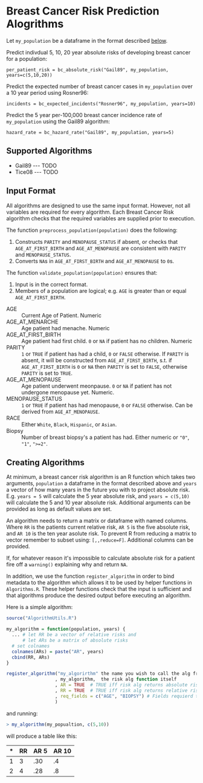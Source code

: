 # Breast Cancer Risk Prediction Alogrithms

Let `my_population` be a dataframe in the format described [below](#input-format).

Predict indivdual 5, 10, 20 year absolute risks of developing breast cancer for a population:

    per_patient_risk = bc_absolute_risk("Gail89", my_population, years=c(5,10,20))

Predict the expected number of breast cancer cases in `my_population` over a 10 year period using Rosner96:

    incidents = bc_expected_incidents("Rosner96", my_population, years=10)

Predict the 5 year per-100,000 breast cancer incidence rate of `my_population` using the Gail89 algorithm:

    hazard_rate = bc_hazard_rate("Gail89", my_population, years=5)


Supported Algorithms 
-------------------

* Gail89 --- TODO
* Tice08 --- TODO

Input Format
-------------------

All algorithms are designed to use the same input format. However, not all
variables are required for every algorithm. Each Breast Cancer Risk algorithm 
checks that the required variables are supplied prior to execution. 

The function `preprocess_population(population)` does the following:

1. Constructs `PARITY` and `MENOPAUSE_STATUS` if absent, or checks that `AGE_AT_FIRST_BIRTH` 
  and `AGE_AT_MENOPAUSE` are consistent with `PARITY` and `MENOPAUSE_STATUS`.
2. Converts `NA`s in `AGE_AT_FIRST_BIRTH` and `AGE_AT_MENOPAUSE` to `0`s. 

The function `validate_population(population)` ensures that:

1. Input is in the correct format.
2. Members of a population are logical; e.g. `AGE` is
  greater than or equal `AGE_AT_FIRST_BIRTH`.


<dl>
  <dt>AGE</dt>
  <dd>Current Age of Patient. Numeric</dd>

  <dt>AGE_AT_MENARCHE</dt>
  <dd>Age patient had menache. Numeric</dd>

  <dt>AGE_AT_FIRST_BIRTH</dt>
  <dd>Age patient had first child. 
  <code>0</code> or <code>NA</code> if patient has no children. Numeric
  </dd>

  <dt>PARITY</dt>
  <dd><code>1</code> or <code>TRUE</code> if patient has had a child, <code>0</code> or <code>FALSE</code> otherwise. 
  If <code>PARITY</code> is absent, it will be constructed from <code>AGE_AT_FIRST_BIRTH</code>, s.t. 
  if <code>AGE_AT_FIRST_BIRTH</code> is <code>0</code> or <code>NA</code>
  then <code>PARITY</code> is set to <code>FALSE</code>, otherwise <code>PARITY</code> is set to <code>TRUE</code>.

  <dt>AGE_AT_MENOPAUSE</dt>
  <dd>Age patient underwent meonpause. <code>0</code> or <code>NA</code>
  if patient has not undergone menopause yet. Numeric.  </dd>


  <dt>MENOPAUSE_STATUS<dt>
  <dd><code>1</code> or <code>TRUE</code> if patient has had menopause,
    <code>0</code> or <code>FALSE</code> otherwise. Can be derived from <code>AGE_AT_MENOPAUSE</code>.</dd>

  <dt>RACE</dt>
  <dd>Either <code>White</code>, <code>Black</code>, <code>Hispanic</code>, or <code>Asian</code>.</dd>

  <dt>Biopsy<dt>
  <dd>Number of breast biopsy's a patient has had. Either numeric or <code>"0"</code>, <code>"1"</code>, 
    <code>">=2"</code>.
  </dd>

</dl>

Creating Algorithms
-------------------------------

At minimum, a breast cancer risk algorithm is an R function which takes two
arguments, `population` a dataframe in the format described above and `years`
a vector of how many years in the future you with to project absolute risk.
E.g. `years = 5` will calculate the 5 year absolute risk, and `years = c(5,10)`
will calculate the 5 and 10 year absolute risk. Additional arguments can
be provided as long as default values are set.

An algorithm needs to return a matrix or dataframe with named columns. Where `RR` 
is the patients current relative risk, `AR 5` is the five absolute risk, and `AR 10`
is the ten year asolute risk. To prevent R from reducing a matrix to vector
remember to subset using: `[,,reduce=F]`. Additional columns can be provided.

If, for whatever reason it's impossible to calculate absolute risk for a patient
fire off a `warning()` explaining why and return `NA`. 

In addition, we use the function `register_algorithm` in order to bind metadata to
the algorithm which allows it to be used by helper functions in `Algorithms.R`. 
These helper functions check that the input is sufficient and that algorithms
produce the desired output before executing an algorithm.

Here is a simple algorithm:

```R
source("AlgorithmUtils.R")

my_algorithm = function(population, years) {
  ... # let RR be a vector of relative risks and
      # let ARs be a matrix of absolute risks
  # set colnames
  colnames(ARs) = paste("AR", years)
  cbind(RR, ARs)
}

register_algorithm("my_algorirthm" the name you wish to call the alg from
                  , my_algorithm,  the risk alg function itself
                  , AR = TRUE  # TRUE iff risk alg returns absolute risks
                  , RR = TRUE  # TRUE iff risk alg returns relative risks
                  , req_fields = c("AGE", "BIOPSY") # Fields requierd to use alg
                  )
```

and running:

```R
> my_algorithm(my_popualtion, c(5,10))
```

will produce a table like this:

\* |  RR | AR 5  |  AR 10   |
-- |---- |------ | -------- |
1  |  3  |  .30  |   .4     |
2  |  4  |  .28  |   .8     |
